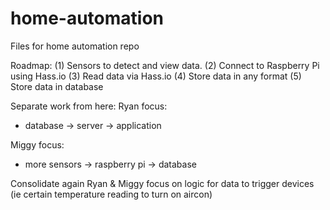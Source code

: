# home-automation
Files for home automation repo

Roadmap:
(1) Sensors to detect and view data.
(2) Connect to Raspberry Pi using Hass.io
(3) Read data via Hass.io
(4) Store data in any format
(5) Store data in database

Separate work from here:
Ryan focus:
- database -> server -> application

Miggy focus:
- more sensors -> raspberry pi -> database

Consolidate again
Ryan & Miggy focus on logic for data to trigger devices (ie certain temperature reading to turn on aircon)